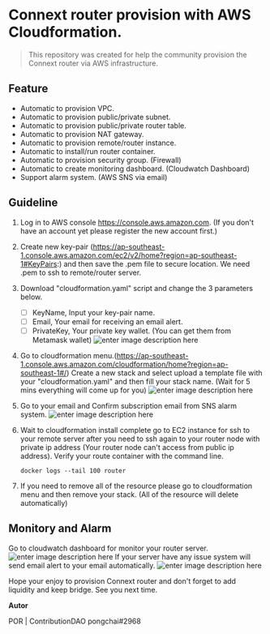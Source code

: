 
# Connext router provision with AWS Cloudformation. 

> This repository was created for help the community provision the Connext router via AWS infrastructure.

## Feature


 - Automatic to provision VPC.
 - Automatic to provision public/private subnet.
 - Automatic to provision public/private router table.
 - Automatic to provision NAT gateway.
 - Automatic to provision remote/router instance.
 - Automatic to install/run router container. 
 - Automatic to provision security group. (Firewall)
 - Automatic to create monitoring dashboard. (Cloudwatch Dashboard)
 - Support alarm system. (AWS SNS via email)

## Guideline

 1. Log in to AWS console https://console.aws.amazon.com. (If you don't have an account yet please register the new account first.)
 2. Create new key-pair (https://ap-southeast-1.console.aws.amazon.com/ec2/v2/home?region=ap-southeast-1#KeyPairs:) and then save the .pem file to secure location. We need .pem to ssh to remote/router server.
 3. Download "cloudformation.yaml" script and change the 3 parameters below.
	 - [ ] KeyName, Input your key-pair name. 
	 - [ ] Email, Your email for receiving an email alert.
	 - [ ] PrivateKey, Your private key wallet. (You can get them from Metamask wallet)
	 ![enter image description here](https://user-images.githubusercontent.com/5087734/170765553-bac4e72f-51d9-4228-b87d-2d1df2a5d1b3.png)
 4. Go to cloudformation menu.(https://ap-southeast-1.console.aws.amazon.com/cloudformation/home?region=ap-southeast-1#/) Create a new stack and select upload a template file with your "cloudformation.yaml" and then fill your stack name. (Wait for 5 mins everything will come up for you)
 ![enter image description here](https://user-images.githubusercontent.com/5087734/170765560-6367d335-a491-49c1-b0e4-7947f2ff39f6.png)
 5. Go to your email and Confirm subscription email from SNS alarm system.
 ![enter image description here](https://user-images.githubusercontent.com/5087734/170765568-07340c50-3497-4fba-8313-b9f6232bb498.png)
 
 6. Wait to cloudformation install complete go to EC2 instance for ssh to your remote server after you need to ssh again to your router node with private ip address (Your router node can't access from public ip address). Verify your route container with the command line. 
	 ```
	 docker logs --tail 100 router
	 ```
 7. If you need to remove all of the resource please go to cloudformation menu and then remove your stack. (All of the resource will delete automatically)

## Monitory and Alarm
Go to cloudwatch dashboard for monitor your router server.
![enter image description here](https://user-images.githubusercontent.com/5087734/170767422-7f047050-83b0-498b-bdfb-454dd77f660b.png)
If your server have any issue system will send email alert to your email automatically.
![enter image description here](https://user-images.githubusercontent.com/5087734/170767509-c885b53c-1fe9-4de0-ab9c-14b4ceb81979.png)

 
Hope your enjoy to provision Connext router and don't forget to add liquidity and keep bridge. 
See you next time.

 **Autor**
 
POR | ContributionDAO
pongchai#2968 

 
